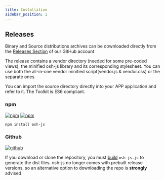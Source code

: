 ```yaml
---
title: Installation
sidebar_position: 1
---
```


## Releases

Binary and Source distributions archives can be downloaded directly from the [Releases Section](https://github.com/opensensorhub/osh-js/releases) of our GitHub account

The release contains a vendor directory (needed for some pre-coded views), the minified osh-js library and its corresponding stylesheet. You can use both the all-in-one vendor minified script(vendor.js & vendor.css) or the separate ones.

You can import the source directory directly into your APP application and refer to it. The Toolkit is ES6 compliant.

### npm

[![npm](https://img.shields.io/npm/v/osh-js.svg?style=flat-square&maxAge=600)](https://npmjs.com/package/osh-js)
[![npm](https://img.shields.io/npm/dm/osh-js.svg?style=flat-square&maxAge=600)](https://www.npmjs.com/package/osh-js)

```sh
npm install osh-js
```

### Github
[![github](https://img.shields.io/github/release/opensensorhub/osh-js.svg?style=flat-square&maxAge=600)](https://github.com/opensensorhub/osh-js/releases/latest)



If you download or clone the repository, you must [build](/docs/osh-connect//osh-js/quick-guide/installing.md) `osh-js.js` to generate the dist files. osh-js no longer comes with prebuilt release versions, so an alternative option to downloading the repo is **strongly** advised.
